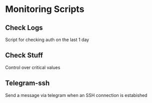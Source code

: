 # Monitoring Scripts

## Check Logs

Script for checking auth on the last 1 day


## Check Stuff

Control over critical values

## Telegram-ssh

Send a message via telegram when an  SSH connection is estabished

